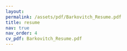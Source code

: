 ```yaml
---
layout: 
permalink: /assets/pdf/Barkovitch_Resume.pdf
title: resume
nav: true
nav_order: 4
cv_pdf: Barkovitch_Resume.pdf
---
```

